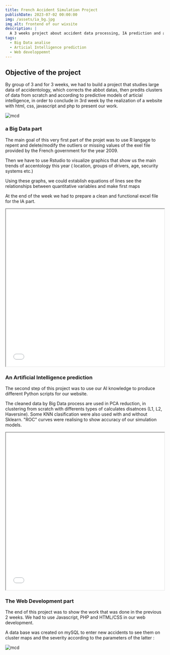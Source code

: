 ```yaml
---
title: French Accident Simulation Project
publishDate: 2023-07-02 00:00:00
img: /assets/ia_bg.jpg
img_alt: frontend of our wixsite
description: |
  A 3 weeks project about accident data processing, IA prediction and a restition by Website developemnt
tags:
  - Big Data analise
  - Articial Intelligence prediction
  - Web developpemnt 
---
```



## Objective of the project



By group of 3 and for 3 weeks, we had to build a project that studies large data of accidentology, which corrects the abbot datas, then predits clusters of data from scratch and according to predictive models of articial intelligence, in order to conclude in 3rd week by the realization of a website with html, css, javascript and php to present our work.



![mcd](/assets/mcd.jpg)



### a Big Data part

The main goal of this very first part of the projet was to use R langage to repent and delete/modify the outliers or missing values of the exel file provided by the French government for the year 2009.

Then we have to use Rstudio to visualize graphics that show us the main trends of accentology this year ( location, groups of drivers, age, security systems etc.)

Using these graphs, we could establish equations of lines see the relationships between quantitative variables and make first maps

At the end of the week we had to prepare a clean and functional excel file for the IA part.


<iframe src="/assets/Big_Data_present.pdf" width="100%" height="500px">
  This browser does not support PDFs. Please download the PDF to view it: <a href="/assets/Big_Data_present.pdf">Download PDF</a>.
</iframe>


### An Artificial Intelligence prediction

The second step of this project was to use our AI knowledge to produce different Python scripts for our website.

The cleaned data by Big Data process are used in PCA reduction, in clustering from scratch with differents types of calculates disatnces (L1, L2, Haversine). Some KNN clasification were also used with and without Sklearn. "ROC" curves were realising to show accuracy of our simulation models.
  
<iframe src="/assets/IA_present.pdf" width="100%" height="500px">
  This browser does not support PDFs. Please download the PDF to view it: <a href="/assets/IA_present.pdf">Download PDF</a>.
</iframe>



### The Web Development part

The end of this project was to show the work that was done in the previous 2 weeks. We had to use Javascript, PHP and HTML/CSS in our web development.


A data base was created on mySQL to enter new accidents to see them on cluster maps and the severity according to the parameters of the latter :

![mcd](/assets/mcd.jpg)

